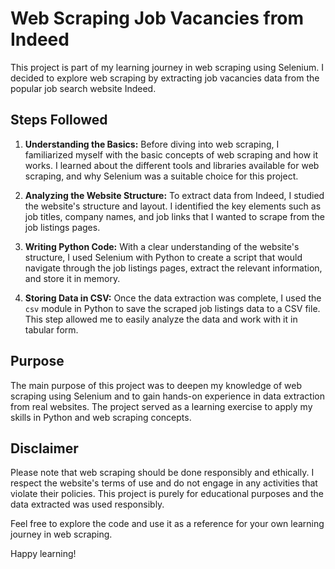# Web Scraping Job Vacancies from Indeed

This project is part of my learning journey in web scraping using Selenium. I decided to explore web scraping by extracting job vacancies data from the popular job search website Indeed.

## Steps Followed

1. **Understanding the Basics:** Before diving into web scraping, I familiarized myself with the basic concepts of web scraping and how it works. I learned about the different tools and libraries available for web scraping, and why Selenium was a suitable choice for this project.

2. **Analyzing the Website Structure:** To extract data from Indeed, I studied the website's structure and layout. I identified the key elements such as job titles, company names, and job links that I wanted to scrape from the job listings pages.

3. **Writing Python Code:** With a clear understanding of the website's structure, I used Selenium with Python to create a script that would navigate through the job listings pages, extract the relevant information, and store it in memory.

4. **Storing Data in CSV:** Once the data extraction was complete, I used the `csv` module in Python to save the scraped job listings data to a CSV file. This step allowed me to easily analyze the data and work with it in tabular form.

## Purpose

The main purpose of this project was to deepen my knowledge of web scraping using Selenium and to gain hands-on experience in data extraction from real websites. The project served as a learning exercise to apply my skills in Python and web scraping concepts.

## Disclaimer

Please note that web scraping should be done responsibly and ethically. I respect the website's terms of use and do not engage in any activities that violate their policies. This project is purely for educational purposes and the data extracted was used responsibly.

Feel free to explore the code and use it as a reference for your own learning journey in web scraping.

Happy learning!
